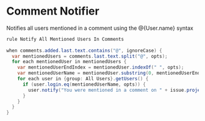 Comment Notifier
====================

Notifies all users mentioned in a comment using the @{User.name} syntax

```java
rule Notify All Mentioned Users In Comments 
 
when comments.added.last.text.contains("@", ignoreCase) { 
  var mentionedUsers = comments.last.text.split("@", opts); 
  for each mentionedUser in mentionedUsers { 
    var mentionedUserEndIndex = mentionedUser.indexOf(" ", opts); 
    var mentionedUserName = mentionedUser.substring(0, mentionedUserEndIndex); 
    for each user in {group: All Users}.getUsers() { 
      if (user.login.eq(mentionedUserName, opts)) { 
        user.notify("You were mentioned in a comment on " + issue.project.name, "Your name was mentioned in comment " + getId() + "<br/><br/>\"" + comments.last.text + "\" - " + comments.last.author.fullName); 
      } 
    } 
  } 
}
```
